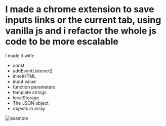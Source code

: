 # I made a chrome extension to save inputs links or the current tab, using vanilla js and i refactor the whole js code to be more escalable
 
 I made it with: 
 
 - const
 - addEventListener()
 - innetHTML
 - input.value
 - function parameters 
- template strings
- localStorage
- The JSON object
- objects in array

![example](https://user-images.githubusercontent.com/108690292/180591711-096cafb3-1fdd-4e71-87f0-5bf1e94b2336.PNG)
